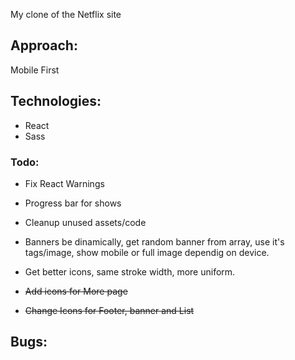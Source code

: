 My clone of the Netflix site

## Approach:

Mobile First

## Technologies:

- React
- Sass

### Todo:

- Fix React Warnings
- Progress bar for shows
- Cleanup unused assets/code
- Banners be dinamically, get random banner from array, use it's tags/image, show mobile or full image dependig on device.
- Get better icons, same stroke width, more uniform.

- ~~Add icons for More page~~
- ~~Change Icons for Footer, banner and List~~

## Bugs:
